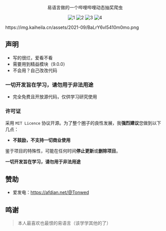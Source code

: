 <div align="center">
  
易语言做的一个哔哩哔哩动态抽奖爬虫
  
![1](https://img.shields.io/badge/License-MIT-brightgreen)
![2](https://img.shields.io/badge/Price-free-blue)
![3](https://img.shields.io/badge/Version-1.0.0-red)
![4](https://img.shields.io/badge/QQ_group-195173307-yellow)

</div>
https://img.kaiheila.cn/assets/2021-09/BaLrY6vl5410m0mo.png

## 声明

- 写的很烂，爱看不看
- 需要用到精益模块（9.0.0）
- 不会用？自己改改代码

### 一切开发旨在学习，请勿用于非法用途

- 完全免费且开放源代码，仅供学习研究使用

### 许可证

采用 `MIT Licence` 协议开源。为了整个圈子的良性发展，我**强烈建议**您做到以下几点：

- **不鼓励，不支持一切商业使用**

鉴于项目的特殊性，可能在任何时间**停止更新**或**删除项目**。

**一切开发旨在学习，请勿用于非法用途**

## 赞助
- 爱发电：https://afdian.net/@Tonwed

## 鸣谢

> 本人最喜欢也最恨的易语言（该学学其他的了）

